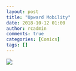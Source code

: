 ```yaml
---
layout: post
title: "Upward Mobility"
date: 2018-10-12 01:00
author: rcadmin
comments: true
categories: [Comics]
tags: []
---
```

<a href="../comics/2018/10/12/upward-mobility"><img src="http://dl.bitsmack.com/comics/20181012.gif" /></a>

